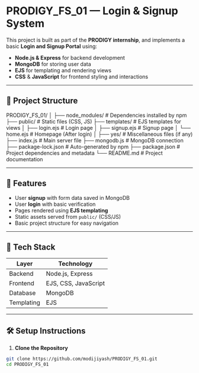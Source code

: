# PRODIGY_FS_01 — Login & Signup System

This project is built as part of the **PRODIGY internship**, and implements a basic **Login and Signup Portal** using:

- **Node.js & Express** for backend development  
- **MongoDB** for storing user data  
- **EJS** for templating and rendering views  
- **CSS** & **JavaScript** for frontend styling and interactions  

---

## 📁 Project Structure

PRODIGY_FS_01/
│
├── node_modules/ # Dependencies installed by npm
├── public/ # Static files (CSS, JS)
├── templates/ # EJS templates for views
│ ├── login.ejs # Login page
│ ├── signup.ejs # Signup page
│ └── home.ejs # Homepage (After login)
│
├── yes/ # Miscellaneous files (if any)
├── index.js # Main server file
├── mongodb.js # MongoDB connection
├── package-lock.json # Auto-generated by npm
├── package.json # Project dependencies and metadata
└── README.md # Project documentation


---

## 🚀 Features

- User **signup** with form data saved in MongoDB
- User **login** with basic verification
- Pages rendered using **EJS templating**
- Static assets served from `public/` (CSS/JS)
- Basic project structure for easy navigation

---

## 🧰 Tech Stack

| Layer       | Technology      |
|-------------|-----------------|
| Backend     | Node.js, Express |
| Frontend    | EJS, CSS, JavaScript |
| Database    | MongoDB          |
| Templating  | EJS              |

---

## 🛠️ Setup Instructions

1. **Clone the Repository**

```bash
git clone https://github.com/modijiyash/PRODIGY_FS_01.git
cd PRODIGY_FS_01

